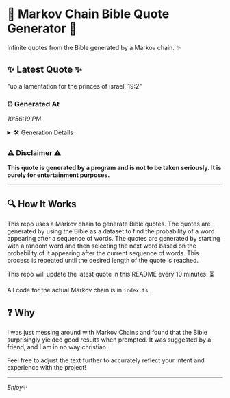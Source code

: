 # 📖 Markov Chain Bible Quote Generator 📖

Infinite quotes from the Bible generated by a Markov chain. ✨

## ✨ Latest Quote ✨
"up a lamentation for the princes of israel, 19:2"

### ⏰ Generated At
*10:56:19 PM*

<details>
    <summary>🛠️ Generation Details</summary>
    <p>
        <strong>🌱 Seed:</strong> up<br>
        <strong>🔄 Iterations:</strong> 8<br>
        <strong>📜 Context History:</strong><br>[ up ]: a<br>[ up, a ]: lamentation<br>[ up, a, lamentation ]: for<br>[ up, a, lamentation, for ]: the<br>[ up, a, lamentation, for, the ]: princes<br>[ up, a, lamentation, for, the, princes ]: of<br>[ a, lamentation, for, the, princes, of ]: israel,<br>[ lamentation, for, the, princes, of, israel, ]: 19:2<br>
    </p>
</details>

### ⚠️ Disclaimer ⚠️
**This quote is generated by a program and is not to be taken seriously. It is purely for entertainment purposes.**

---

## 🔍 How It Works

This repo uses a Markov chain to generate Bible quotes. The quotes are generated by using the Bible as a dataset to find the probability of a word appearing after a sequence of words. The quotes are generated by starting with a random word and then selecting the next word based on the probability of it appearing after the current sequence of words. This process is repeated until the desired length of the quote is reached.

This repo will update the latest quote in this README every 10 minutes. ⏳

All code for the actual Markov chain is in `index.ts`.

## ❓ Why

I was just messing around with Markov Chains and found that the Bible surprisingly yielded good results when prompted. 
It was suggested by a friend, and I am in no way christian.

Feel free to adjust the text further to accurately reflect your intent and experience with the project!

---

*Enjoy*✨
